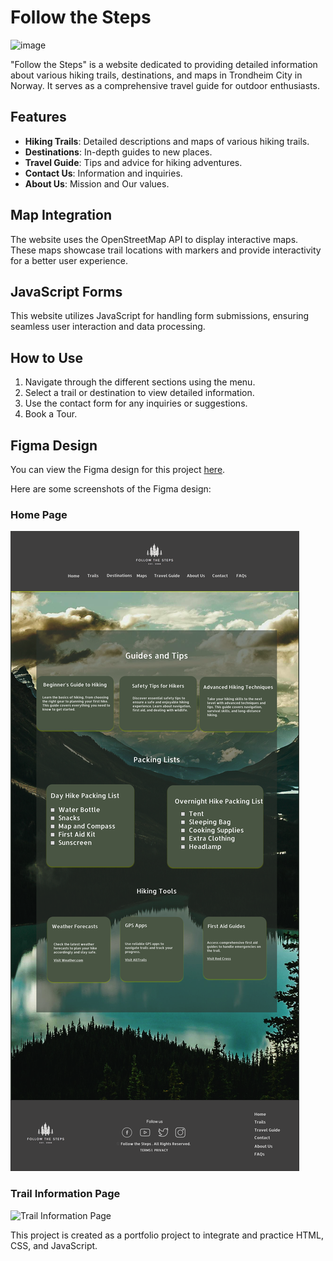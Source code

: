 
# Follow the Steps
![image](https://github.com/user-attachments/assets/0849be68-405f-47c1-b0d3-1b798a166be7)


"Follow the Steps" is a website dedicated to providing detailed information about various hiking trails, destinations, and maps in Trondheim City in Norway. It serves as a comprehensive travel guide for outdoor enthusiasts.

## Features

- **Hiking Trails**: Detailed descriptions and maps of various hiking trails.
- **Destinations**: In-depth guides to new places.
- **Travel Guide**: Tips and advice for hiking adventures.
- **Contact Us**: Information and inquiries.
- **About Us**: Mission and Our values.

## Map Integration

The website uses the OpenStreetMap API to display interactive maps. These maps showcase trail locations with markers and provide interactivity for a better user experience.

## JavaScript Forms

This website utilizes JavaScript for handling form submissions, ensuring seamless user interaction and data processing.

## How to Use

1. Navigate through the different sections using the menu.
2. Select a trail or destination to view detailed information.
3. Use the contact form for any inquiries or suggestions.
4. Book a Tour.

## Figma Design

You can view the Figma design for this project [here](https://www.figma.com/design/eTzSjfsQKaUxmdkTmi8HpY/Follow-the-Steps(Hiking-Trails)?node-id=11-165&t=VLWWo31M4cH4fpx7-1).

Here are some screenshots of the Figma design:

### Home Page
![travel-guide Page](./assets/travelguidepng.png)

### Trail Information Page
![Trail Information Page](./assets/trail1pngimage.png)



This project is created as a portfolio project to integrate and practice HTML, CSS, and JavaScript.




